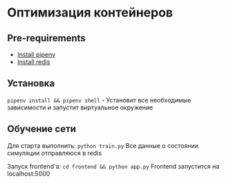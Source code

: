 # Оптимизация контейнеров

## Pre-requirements
* [Install pipenv](https://gist.github.com/slushkovsky/9200486665f8643b1577b4bbee011540)
* [Install redis](https://gist.github.com/slushkovsky/1adfd21284212f13afeea109d43e7d55)

## Установка

`pipenv install && pipenv shell` - Установит все необходимые зависимости и запустит виртуальное окружение

## Обучение сети
Для старта выполнить: `python train.py`
Все данные о состоянии симуляции отправляюся в redis

Запуск frontend'a: `cd frontend && python app.py`
Frontend запустится на localhost:5000
